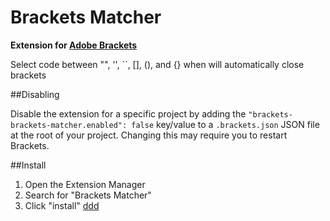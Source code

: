 Brackets Matcher
==========

**Extension for [Adobe Brackets](http://brackets.io)**

Select code between "", '', ``, [], (), and {} when will automatically close brackets

##Disabling

Disable the extension for a specific project by adding the `"brackets-brackets-matcher.enabled": false`
key/value to a `.brackets.json` JSON file at the root of your project. Changing this may require
you to restart Brackets.

##Install

1. Open the Extension Manager
2. Search for "Brackets Matcher"
3. Click "install"
[ddd](#Install)
